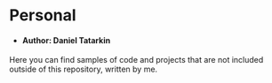 # Personal

* #### Author: Daniel Tatarkin

Here you can find samples of code and projects that are not included outside of this repository, written by me.



